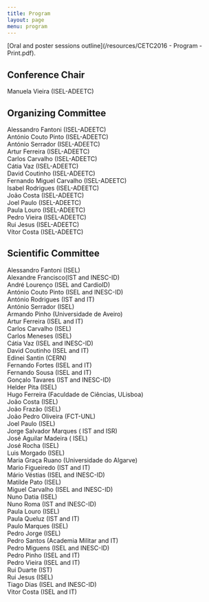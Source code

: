 ```yaml
---
title: Program
layout: page
menu: program
---
```


[Oral and poster sessions outline](/resources/CETC2016 - Program - Print.pdf).

## Conference Chair 

Manuela Vieira (ISEL-ADEETC) 

## <a name="program-organizing-committee">Organizing Committee</a>

Alessandro Fantoni (ISEL-ADEETC)  
António Couto Pinto (ISEL-ADEETC)  
António Serrador (ISEL-ADEETC)  
Artur Ferreira (ISEL-ADEETC)  
Carlos Carvalho (ISEL-ADEETC)  
Cátia Vaz (ISEL-ADEETC)  
David Coutinho (ISEL-ADEETC)  
Fernando Miguel Carvalho (ISEL-ADEETC)  
Isabel Rodrigues (ISEL-ADEETC)  
João Costa (ISEL-ADEETC)  
Joel Paulo (ISEL-ADEETC)  
Paula Louro (ISEL-ADEETC)  
Pedro Vieira (ISEL-ADEETC)  
Rui Jesus (ISEL-ADEETC)  
Vítor Costa (ISEL-ADEETC)

## <a name="program-scientific-committee">Scientific Committee</a>

Alessandro Fantoni (ISEL)  
Alexandre Francisco(IST and INESC-ID)  
André Lourenço (ISEL and CardioID)  
António Couto Pinto (ISEL and INESC-ID)  
António Rodrigues (IST and IT)  
António Serrador (ISEL)  
Armando Pinho (Universidade de Aveiro)  
Artur Ferreira (ISEL and IT)  
Carlos Carvalho (ISEL)  
Carlos Meneses (ISEL)  
Cátia Vaz (ISEL and INESC-ID)  
David Coutinho (ISEL and IT)  
Edinei Santin (CERN)  
Fernando Fortes (ISEL and IT)  
Fernando Sousa (ISEL and IT)  
Gonçalo Tavares (IST and INESC-ID)  
Helder Pita (ISEL)  
Hugo Ferreira (Faculdade de Ciências, ULisboa)  
João Costa (ISEL)  
João Frazão (ISEL)  
João Pedro Oliveira (FCT-UNL)  
Joel Paulo (ISEL)  
Jorge Salvador Marques ( IST and ISR)  
José Aguilar Madeira ( ISEL)  
José Rocha (ISEL)  
Luis Morgado (ISEL)  
Maria Graça Ruano (Universidade do Algarve)  
Mario Figueiredo (IST and IT)  
Mário Véstias (ISEL and INESC-ID)  
Matilde Pato (ISEL)  
Miguel Carvalho (ISEL and INESC-ID)  
Nuno Datia (ISEL)  
Nuno Roma (IST and INESC-ID)  
Paula Louro (ISEL)  
Paula Queluz (IST and IT)  
Paulo Marques (ISEL)  
Pedro Jorge (ISEL)  
Pedro Santos (Academia Militar and IT)  
Pedro Miguens (ISEL and INESC-ID)  
Pedro Pinho (ISEL and IT)  
Pedro Vieira (ISEL and IT)  
Rui Duarte (IST)  
Rui Jesus (ISEL)  
Tiago Dias (ISEL and INESC-ID)  
Vitor Costa (ISEL and IT)  

